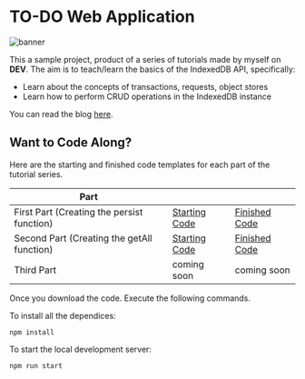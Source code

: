 # TO-DO Web Application

![banner](https://github.com/DevTony101/js-todo-app-indexed_db/blob/master/banner.png)

This a sample project, product of a series of tutorials made by myself on **DEV**. The aim is to teach/learn the basics of the IndexedDB API, specifically:

- Learn about the concepts of transactions, requests, object stores
- Learn how to perform CRUD operations in the IndexedDB instance

You can read the blog [here](https://dev.to/devtony101/javascript-building-a-to-do-app-with-the-indexeddb-api-part-1-4382).

## Want to Code Along?
Here are the starting and finished code templates for each part of the tutorial series.

| Part                                       |                                                                                                          |                                                                                                           |
| ------------------------------------------ | -------------------------------------------------------------------------------------------------------- | --------------------------------------------------------------------------------------------------------- |
| First Part (Creating the persist function) | [Starting Code](https://github.com/DevTony101/js-todo-app-indexed_db/releases/tag/starter-code-part-one) | [Finished Code](https://github.com/DevTony101/js-todo-app-indexed_db/releases/tag/finished-code-part-one) |
| Second Part (Creating the getAll function) | [Starting Code](https://github.com/Code-Pop/real-world-vue/releases/tag/lesson3-editor-start)            | [Finished Code](https://github.com/Code-Pop/real-world-vue/releases/tag/lesson3-editor-finish)            |
| Third Part                                 | coming soon                                                                                              | coming soon                                                                                               |

Once you download the code. Execute the following commands.

To install all the dependices:
```
npm install
```

To start the local development server:
```
npm run start   
```
